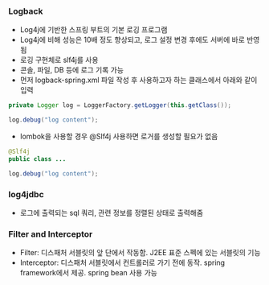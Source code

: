 ### Logback
- Log4j에 기반한 스프링 부트의 기본 로깅 프로그램
- Log4j에 비해 성능은 10배 정도 향상되고, 로그 설정 변경 후에도 서버에 바로 반영됨
- 로깅 구현체로 slf4j를 사용
- 콘솔, 파일, DB 등에 로그 기록 가능
- 먼저 logback-spring.xml 파일 작성 후 사용하고자 하는 클래스에서 아래와 같이 입력
```java
private Logger log = LoggerFactory.getLogger(this.getClass());

log.debug("log content");
```

- lombok을 사용할 경우 @Slf4j 사용하면 로거를 생성할 필요가 없음
```java
@Slf4j
public class ...

log.debug("log content");
```

### log4jdbc
- 로그에 출력되는 sql 쿼리, 관련 정보를 정렬된 상태로 출력해줌

### Filter and Interceptor
- Filter: 디스패처 서블릿의 앞 단에서 작동함. J2EE 표준 스펙에 있는 서블릿의 기능
- Interceptor: 디스패처 서블릿에서 컨트롤러로 가기 전에 동작. spring framework에서 제공. spring bean 사용 가능

